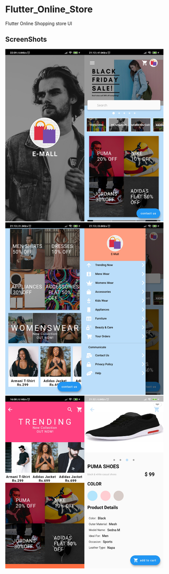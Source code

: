 # Flutter_Online_Store

Flutter Online Shopping store UI

## ScreenShots


<img src="assets/s1.jpg" width="250"><img src="assets/s2.jpg" width="250">
<img src="assets/s3.jpg" width="250"><img src="assets/s4.jpg" width="250">
<img src="assets/s5.jpg" width="250"><img src="assets/s6.jpg" width="250">



